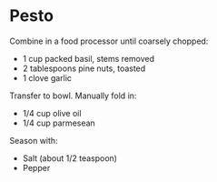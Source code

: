 Pesto
=====

Combine in a food processor until coarsely chopped:

- 1 cup packed basil, stems removed
- 2 tablespoons pine nuts, toasted
- 1 clove garlic

Transfer to bowl. Manually fold in:

- 1/4 cup olive oil
- 1/4 cup parmesean

Season with:

- Salt (about 1/2 teaspoon)
- Pepper
